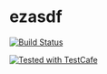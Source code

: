 # ezasdf


[![Build Status](https://travis-ci.org/boheepark/ezasdf.svg?branch=master)](https://travis-ci.org/boheepark/ezasdf)


<a href="https://github.com/DevExpress/testcafe">
    <img alt="Tested with TestCafe" src="https://img.shields.io/badge/tested%20with-TestCafe-2fa4cf.svg">
</a>
